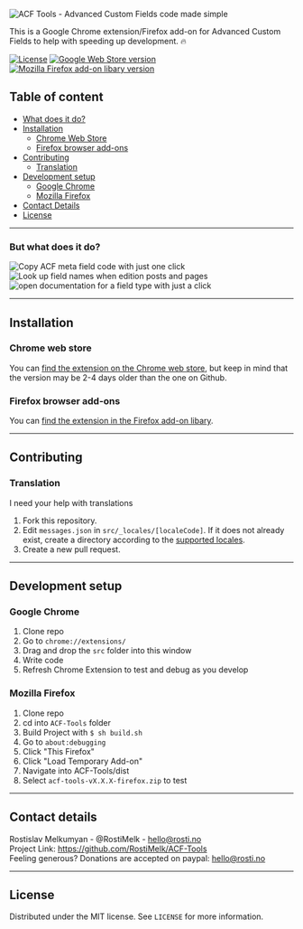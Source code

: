 ![ACF Tools - Advanced Custom Fields code made simple](https://user-images.githubusercontent.com/25268506/79060144-bd7e0700-7c81-11ea-958f-4de9aff2bc01.jpg)

This is a Google Chrome extension/Firefox add-on for Advanced Custom Fields to help with speeding up development. 🔥

[![License](http://img.shields.io/:license-mit-semigreen.svg)](https://opensource.org/licenses/MIT)
[![Google Web Store version](https://img.shields.io/chrome-web-store/v/ogliegjmpalokmaaeckcdgbhdeedcnmf)](https://chrome.google.com/webstore/detail/acf-tools/ogliegjmpalokmaaeckcdgbhdeedcnmf)
[![Mozilla Firefox add-on libary version](https://img.shields.io/amo/v/ACF-Tools?color=orange)](https://addons.mozilla.org/en-US/firefox/addon/acf-tools/)

## Table of content

- [What does it do?](#but-what-does-it-do)
- [Installation](#installation)
    - [Chrome Web Store](#chrome-web-store)
    - [Firefox browser add-ons](#firefox-browser-add-ons)
- [Contributing](#contributing)
    - [Translation](#translation)
- [Development setup](#development-setup)
    - [Google Chrome](#google-chrome)
    - [Mozilla Firefox](#mozilla-firefox)
- [Contact Details](#contact-details)
- [License](#license)

---


### But what does it do?

![Copy ACF meta field code with just one click](https://user-images.githubusercontent.com/25268506/79060055-14cfa780-7c81-11ea-8893-8f951471d4ac.jpg)
![Look up field names when edition posts and pages](https://user-images.githubusercontent.com/25268506/79060056-18fbc500-7c81-11ea-9b5a-b816fc116f14.jpg)
![open documentation for a field type with just a click](https://user-images.githubusercontent.com/25268506/79060057-19945b80-7c81-11ea-92c2-2fe46f8750cf.jpg)

---

## Installation

### Chrome web store

You can [find the extension on the Chrome web store](https://chrome.google.com/webstore/detail/acf-tools/ogliegjmpalokmaaeckcdgbhdeedcnmf), but keep in mind that the version may be 2-4 days older than the one on Github.

### Firefox browser add-ons

You can [find the extension in the Firefox add-on libary](https://addons.mozilla.org/en-US/firefox/addon/acf-tools/).

---

## Contributing

### Translation
I need your help with translations

1. Fork this repository.
2. Edit `messages.json` in `src/_locales/[localeCode]`. If it does not already exist, create a directory according to the [supported locales](https://developer.chrome.com/webstore/i18n?csw=1#localeTable).
3. Create a new pull request.

---

## Development setup

### Google Chrome

1. Clone repo
2. Go to `chrome://extensions/`
3. Drag and drop the `src` folder into this window
4. Write code
5. Refresh Chrome Extension to test and debug as you develop

### Mozilla Firefox

1. Clone repo
2. cd into `ACF-Tools` folder
3. Build Project with `$ sh build.sh`
4. Go to `about:debugging`
5. Click "This Firefox"
6. Click "Load Temporary Add-on"
7. Navigate into ACF-Tools/dist
8. Select `acf-tools-vX.X.X-firefox.zip` to test

---

## Contact details

Rostislav Melkumyan - @RostiMelk - hello@rosti.no \
Project Link: https://github.com/RostiMelk/ACF-Tools \
Feeling generous? Donations are accepted on paypal: hello@rosti.no

---

## License

Distributed under the MIT license. See `LICENSE` for more information.
